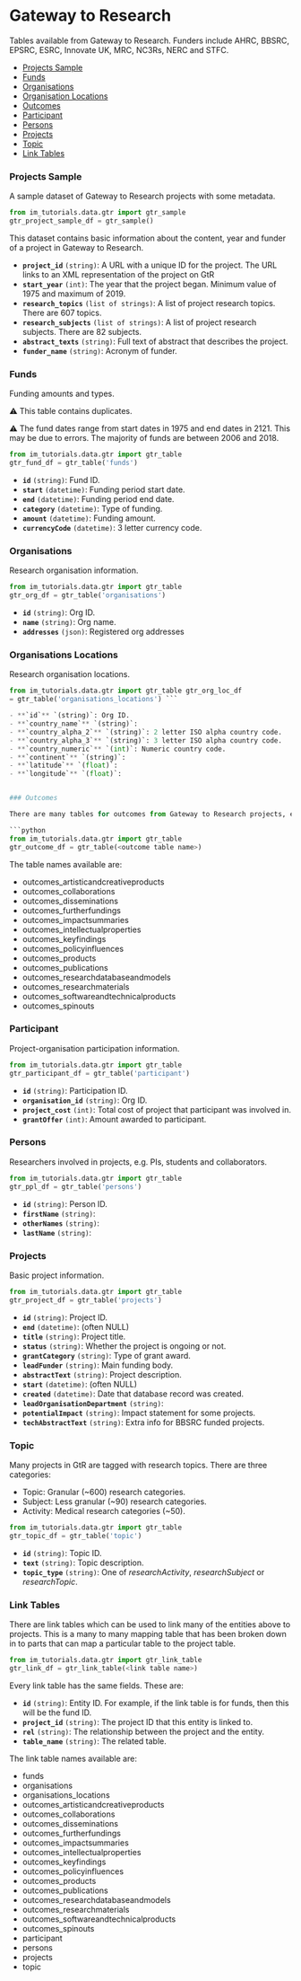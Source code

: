 # Gateway to Research

Tables available from Gateway to Research. Funders include AHRC, BBSRC, EPSRC, ESRC, Innovate UK, MRC, NC3Rs, NERC and STFC.

  - [Projects Sample](#projects_sample)
  - [Funds](#funds)
  - [Organisations](#organisations)
  - [Organisation Locations](#organisations-locations)
  - [Outcomes](#outcomes)
  - [Participant](#participant)
  - [Persons](#persons)
  - [Projects](#projects)
  - [Topic](#topic)
  - [Link Tables](#link-tables)

### Projects Sample

A sample dataset of Gateway to Research projects with some metadata.

```python 
from im_tutorials.data.gtr import gtr_sample 
gtr_project_sample_df = gtr_sample()
``` 

This dataset contains basic information about the content, year and funder of
a project in Gateway to Research.

- **`project_id`** `(string)`: A URL with a unique ID for the project. The URL links to an XML representation of the project on GtR 
- **`start_year`** `(int)`: The year that the project began. Minimum value of 1975 and maximum of 2019.
- **`research_topics`** `(list of strings)`: A list of project research topics. There are 607 topics.
- **`research_subjects`** `(list of strings)`: A list of project research subjects. There are 82 subjects.
- **`abstract_texts`** `(string)`: Full text of abstract that describes the project.
- **`funder_name`** `(string)`: Acronym of funder.


### Funds

Funding amounts and types.

:warning: This table contains duplicates.

:warning: The fund dates range from start dates in 1975 and end dates in 2121. This may be due to errors. The majority of funds are between 2006 and 2018.

```python 
from im_tutorials.data.gtr import gtr_table
gtr_fund_df = gtr_table('funds')
```

- **`id`** `(string)`: Fund ID.
- **`start`** `(datetime)`: Funding period start date.
- **`end`** `(datetime)`: Funding period end date.
- **`category`** `(datetime)`: Type of funding.
- **`amount`** `(datetime)`: Funding amount.
- **`currencyCode`** `(datetime)`: 3 letter currency code.


### Organisations
 
Research organisation information.

```python 
from im_tutorials.data.gtr import gtr_table
gtr_org_df = gtr_table('organisations')
```

- **`id`** `(string)`: Org ID.
- **`name`** `(string)`: Org name.
- **`addresses`** `(json)`: Registered org addresses 


### Organisations Locations
 
Research organisation locations.

```python 
from im_tutorials.data.gtr import gtr_table gtr_org_loc_df
= gtr_table('organisations_locations') ```

- **`id`** `(string)`: Org ID.
- **`country_name`** `(string)`:
- **`country_alpha_2`** `(string)`: 2 letter ISO alpha country code.
- **`country_alpha_3`** `(string)`: 3 letter ISO alpha country code.
- **`country_numeric`** `(int)`: Numeric country code.
- **`continent`** `(string)`:
- **`latitude`** `(float)`:
- **`longitude`** `(float)`:


### Outcomes

There are many tables for outcomes from Gateway to Research projects, each with their own fields.

```python 
from im_tutorials.data.gtr import gtr_table
gtr_outcome_df = gtr_table(<outcome table name>)
```

The table names available are:

- outcomes_artisticandcreativeproducts
- outcomes_collaborations
- outcomes_disseminations
- outcomes_furtherfundings
- outcomes_impactsummaries
- outcomes_intellectualproperties
- outcomes_keyfindings
- outcomes_policyinfluences
- outcomes_products
- outcomes_publications
- outcomes_researchdatabaseandmodels
- outcomes_researchmaterials
- outcomes_softwareandtechnicalproducts
- outcomes_spinouts


### Participant

Project-organisation participation information.

```python 
from im_tutorials.data.gtr import gtr_table
gtr_participant_df = gtr_table('participant')
```

- **`id`** `(string)`: Participation ID.
- **`organisation_id`** `(string)`: Org ID.
- **`project_cost`** `(int)`: Total cost of project that participant was involved in.
- **`grantOffer`** `(int)`: Amount awarded to participant.


### Persons

Researchers involved in projects, e.g. PIs, students and collaborators.

```python 
from im_tutorials.data.gtr import gtr_table
gtr_ppl_df = gtr_table('persons')
```

- **`id`** `(string)`: Person ID.
- **`firstName`** `(string)`:
- **`otherNames`** `(string)`:
- **`lastName`** `(string)`:

### Projects

Basic project information.

```python 
from im_tutorials.data.gtr import gtr_table
gtr_project_df = gtr_table('projects')
```

- **`id`** `(string)`: Project ID.
- **`end`** `(datetime)`: (often NULL)
- **`title`** `(string)`: Project title.
- **`status`** `(string)`: Whether the project is ongoing or not.
- **`grantCategory`** `(string)`: Type of grant award.
- **`leadFunder`** `(string)`: Main funding body.
- **`abstractText`** `(string)`: Project description.
- **`start`** `(datetime)`: (often NULL)
- **`created`** `(datetime)`: Date that database record was created.
- **`leadOrganisationDepartment`** `(string)`:
- **`potentialImpact`** `(string)`: Impact statement for some projects.
- **`techAbstractText`** `(string)`: Extra info for BBSRC funded projects.


### Topic

Many projects in GtR are tagged with research topics. There are three categories:

- Topic: Granular (~600) research categories.
- Subject: Less granular (~90) research categories.
- Activity: Medical research categories (~50).

```python 
from im_tutorials.data.gtr import gtr_table
gtr_topic_df = gtr_table('topic')
```

- **`id`** `(string)`: Topic ID.
- **`text`** `(string)`: Topic description.
- **`topic_type`** `(string)`: One of *researchActivity*, *researchSubject* or *researchTopic*.


### Link Tables

There are link tables which can be used to link many of the entities above to projects. This is a many to many mapping table that has been broken down in to parts that can map a particular table to the project table.

```python 
from im_tutorials.data.gtr import gtr_link_table
gtr_link_df = gtr_link_table(<link table name>)
```

Every link table has the same fields. These are:

- **`id`** `(string)`: Entity ID. For example, if the link table is for funds, then this will be the fund ID.
- **`project_id`** `(string)`: The project ID that this entity is linked to.
- **`rel`** `(string)`: The relationship between the project and the entity.
- **`table_name`** `(string)`: The related table.

The link table names available are:

- funds
- organisations
- organisations_locations
- outcomes_artisticandcreativeproducts
- outcomes_collaborations
- outcomes_disseminations
- outcomes_furtherfundings
- outcomes_impactsummaries
- outcomes_intellectualproperties
- outcomes_keyfindings
- outcomes_policyinfluences
- outcomes_products
- outcomes_publications
- outcomes_researchdatabaseandmodels
- outcomes_researchmaterials
- outcomes_softwareandtechnicalproducts
- outcomes_spinouts
- participant
- persons
- projects
- topic


